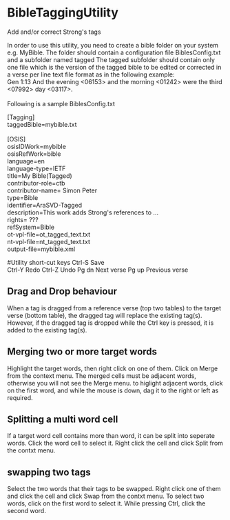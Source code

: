# BibleTaggingUtility
 Add and/or correct Strong's tags
 
In order to use this utility, you need to create a bible folder on your system e.g. MyBible.
The folder should contain a configuration file BiblesConfig.txt and a subfolder named tagged
The tagged subfolder should contain only one file which is the version of the tagged bible to be edited or corrected in a verse per line text file format as in the following example:<br>
Gen 1:13 And the evening <06153> and the morning <01242> were the third <07992> day <03117>. <br>
<br>
Following is a sample BiblesConfig.txt

[Tagging]<br>
taggedBible=mybible.txt<br>
<br>
[OSIS]<br>
osisIDWork=mybible<br>
osisRefWork=bible<br>
language=en<br>
language-type=IETF<br>
title=My Bible(Tagged)<br>
contributor-role=ctb<br>
contributor-name= Simon Peter<br>
type=Bible<br>
identifier=AraSVD-Tagged<br>
description=This work adds Strong's references to ...<br>
rights= ???<br>
refSystem=Bible<br>
ot-vpl-file=ot_tagged_text.txt<br>
nt-vpl-file=nt_tagged_text.txt<br>
output-file=mybible.xml<br>

#Utility short-cut keys
Ctrl-S Save<br>
Ctrl-Y Redo
Ctrl-Z Undo
Pg dn Next verse
Pg up Previous verse

## Drag and Drop behaviour
When a tag is dragged from a reference verse (top two tables) to the target verse (bottom table), the dragged tag will replace the existing tag(s).<br>
However, if the dragged tag is dropped while the Ctrl key is pressed, it is added to the existing tag(s).

## Merging two or more target words
Highlight the target words, then right click on one of them. Click on Merge from the context menu.
The merged cells must be adjacent words, otherwise you will not see the Merge menu.
to higlight adjacent words, click on the first word, and while the mouse is down, dag it to the right or left as required.
## Splitting a multi word cell
If a target word cell contains more than word, it can be split into seperate words. Click the word cell to select it. Right click the cell and click Split from the contxt menu.
## swapping two tags
Select the two words that their tags to be swapped. Right click one of them and click the cell and click Swap from the contxt menu.
To select two words, click on the first word to select it. While pressing Ctrl, click the second word.
